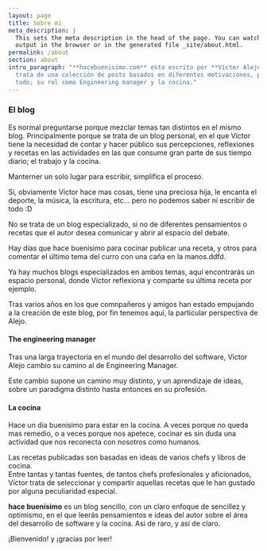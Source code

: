 ```yaml
---
layout: page
title: Sobre mi
meta_description: |
  This sets the meta description in the head of the page. You can watch the 
  output in the browser or in the generated file _site/about.html.
permalink: /about
section: about
intro_paragraph: "**hacebuenisimo.com** esta escrito por **Víctor Alejo**. Se
  trata de una colección de posts basados en diferentes motivaciones, pero sobre
  todo; su rol como Engineering manager y la cocina."
---
```

### El blog

Es normal preguntarse porque mezclar temas tan distintos en el mismo blog. Principalmente porque se trata de un blog personal, en el que Víctor tiene la necesidad de contar y hacer público sus percepciones, reflexiones y recetas en  las actividades en las que consume gran parte de sus tiempo diario; el trabajo y la cocina. 

Manterner un solo lugar para escribir, simplifica el proceso.

Si, obviamente Víctor hace mas cosas, tiene una preciosa hija, le encanta el deporte, la música, la escritura, etc... pero no podemos saber ni escribir de todo :D 

No se trata de un blog especializado, si no de diferentes pensamientos o recetas que el autor desea comunicar y abrir al espacio del debate. 

Hay días que hace buenísimo para cocinar publicar una receta, y otros para comentar el último tema del curro con una caña en la manos.ddfd. 

Ya hay muchos blogs especializados en ambos temas, aquí encontrarás un espacio personal, donde Víctor reflexiona y comparte su última receta por ejemplo. 

Tras varios años en los que comnpañeros y amigos han estado empujando a la creación de este blog, por fin tenemos aquí, la particular perspectiva de Alejo.

#### The engineering manager

Tras una larga trayectoria en el mundo del desarrollo del software, Victor Alejo cambio su camino al de Engineering Manager.

Este cambio supone un camino muy distinto, y un aprendizaje de ideas, sobre un paradigma distinto hasta entonces en su profesión. 

#### La cocina

Hace un día buenísimo para estar en la cocina.  A veces porque no queda mas remedio, o a veces porque nos apetece, cocinar es sin duda una actividad que nos reconecta con nosotros como humanos.

Las recetas publicadas son basadas en ideas de varios chefs y libros de cocina. \
Entre tantas y tantas fuentes, de tantos chefs profesionales y aficionados, Víctor trata de seleccionar y compartir aquellas recetas que le han gustado por alguna peculiaridad especial. 

**hace buenísimo** es un blog sencillo, con un claro enfoque de sencillez y optimismo, en el que leerás pensamientos e ideas del autor sobre el área del desarrollo de software y la cocina. Asi de raro, y así de claro. 

¡Bienvenido! y ¡gracias por leer!